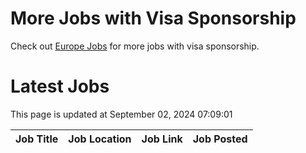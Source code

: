 # More Jobs with Visa Sponsorship

Check out [Europe Jobs](https://github.com/sureshparimi/europejobs#latest-jobs) for more jobs with visa sponsorship.

# Latest Jobs

This page is updated at September 02, 2024 07:09:01

| Job Title | Job Location | Job Link | Job Posted |
| --- | --- | --- | --- |
